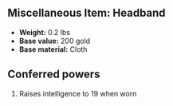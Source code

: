 ## Miscellaneous Item: Headband

- **Weight:** 0.2 lbs
- **Base value:** 200 gold
- **Base material:** Cloth

## Conferred powers

1. Raises intelligence to 19 when worn
